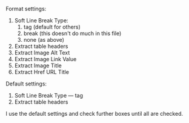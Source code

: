 Format settings:
1. Soft Line Break Type:
	1. tag (default for others)
	2. break (this doesn't do much in this file)
	3. none (as above)
2. Extract table headers
3. Extract Image Alt Text
4. Extract Image Link Value
5. Extract Image Title
6. Extract Href URL Title

Default settings:
1. Soft Line Break Type — tag
2. Extract table headers

I use the default settings and check further boxes until all are checked.